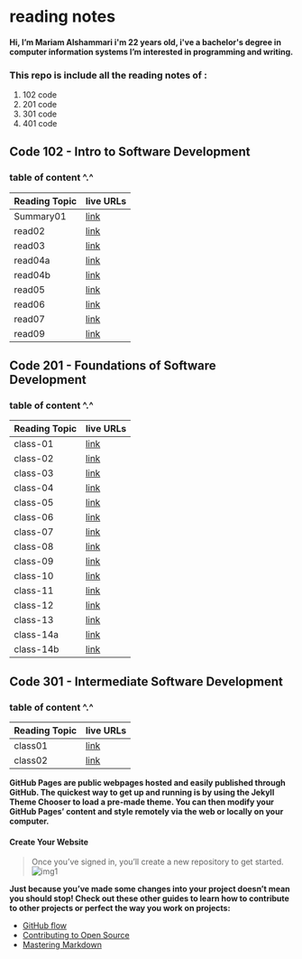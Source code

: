# **reading notes**

####  Hi, I’m Mariam Alshammari i'm 22 years old, i've a bachelor's degree in computer information systems I’m interested in programming and writing.


### **This repo is include all the reading notes of :**
1. 102 code 
2. 201 code 
3. 301 code 
4. 401 code 


## **Code 102 - Intro to Software Development** 

### table of content ^.^

| Reading Topic  | live URLs    |
| :------------- | :---------- |
| Summary01      |[link](https://mariamalshammari.github.io/reading-notes2/Summary)|
| read02         |[link](https://mariamalshammari.github.io/reading-notes2/read02) |
| read03         |[link](https://mariamalshammari.github.io/reading-notes2/read03) |
| read04a         |[link](https://mariamalshammari.github.io/reading-notes2/read04a) |
| read04b         |[link](https://mariamalshammari.github.io/reading-notes2/read04b) |
| read05         |[link](https://mariamalshammari.github.io/reading-notes2/read05) |
| read06         |[link](https://mariamalshammari.github.io/reading-notes2/read06) |
| read07         |[link](https://mariamalshammari.github.io/reading-notes2/read07) |
| read09         |[link](https://mariamalshammari.github.io/reading-notes2/read09) |


## **Code 201 - Foundations of Software Development**
### table of content ^.^

| Reading Topic  | live URLs    |
| :------------- | :---------- |
| class-01         |[link](https://mariamalshammari.github.io/reading-notes/class-01)|
| class-02         |[link](https://mariamalshammari.github.io/reading-notes/class-02) |
| class-03         |[link](https://mariamalshammari.github.io/reading-notes/class-03) |
| class-04         |[link](https://mariamalshammari.github.io/reading-notes/class-04) |
| class-05         |[link](https://mariamalshammari.github.io/reading-notes/class-05) |
| class-06         |[link](https://mariamalshammari.github.io/reading-notes/class-06) |
| class-07         |[link](https://mariamalshammari.github.io/reading-notes/class-07) |
| class-08         |[link](https://mariamalshammari.github.io/reading-notes/class-08) |
| class-09         |[link](https://mariamalshammari.github.io/reading-notes/class-09) |
| class-10         |[link](https://mariamalshammari.github.io/reading-notes/class-10) |
| class-11         |[link](https://mariamalshammari.github.io/reading-notes/class-11) |
| class-12         |[link](https://mariamalshammari.github.io/reading-notes/class-12) |
| class-13         |[link](https://mariamalshammari.github.io/reading-notes/class-13) |
| class-14a         |[link](https://mariamalshammari.github.io/reading-notes/class-14a) |
| class-14b         |[link](https://mariamalshammari.github.io/reading-notes/class-14b) |



## **Code 301 - Intermediate Software Development**

### table of content ^.^
| Reading Topic  | live URLs    |
| :------------- | :---------- |
| class01        |[link](https://mariamalshammari.github.io/reading-notes/Class01)|
| class02        |[link](https://mariamalshammari.github.io/reading-notes/class02)|




**GitHub Pages are public webpages hosted and easily published through GitHub. The quickest way to get up and running is by using the Jekyll Theme Chooser to load a pre-made theme. You can then modify your GitHub Pages’ content and style remotely via the web or locally on your computer.**

#### Create Your Website
>Once you’ve signed in, you’ll create a new repository to get started.
![img1](https://guides.github.com/features/pages/create-new-repo-button.png)

**Just because you’ve made some changes into your project doesn’t mean you should stop! Check out these other guides to learn how to contribute to other projects or perfect the way you work on projects:**

* [GitHub flow](https://guides.github.com/introduction/flow/)
* [Contributing to Open Source](https://opensource.guide/how-to-contribute/)
* [Mastering Markdown](https://guides.github.com/features/mastering-markdown/)
